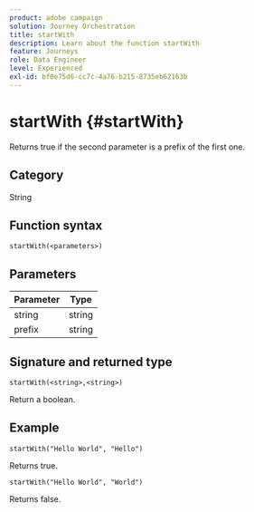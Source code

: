 ```yaml
---
product: adobe campaign
solution: Journey Orchestration
title: startWith
description: Learn about the function startWith
feature: Journeys
role: Data Engineer
level: Experienced
exl-id: bf0e75d6-cc7c-4a76-b215-8735eb62163b
---
```

# startWith {#startWith}

Returns true if the second parameter is a prefix of the first one.

## Category

String

## Function syntax

`startWith(<parameters>)`

## Parameters

| Parameter   | Type  |
|-------------|--------|
| string      | string |
| prefix      | string |

## Signature and returned type

`startWith(<string>,<string>)`

Return a boolean.

## Example

`startWith("Hello World", "Hello")`

Returns true.

`startWith("Hello World", "World")`

Returns false.
